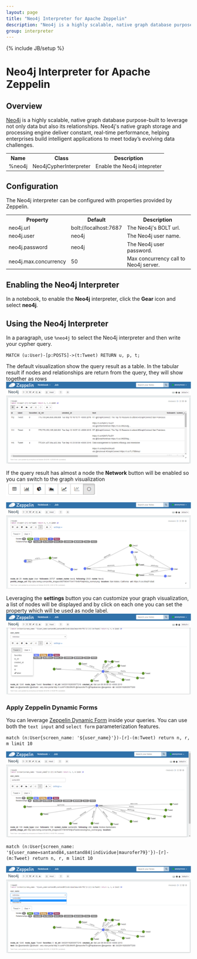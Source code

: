 ```yaml
---
layout: page
title: "Neo4j Interpreter for Apache Zeppelin"
description: "Neo4j is a highly scalable, native graph database purpose-built to leverage not only data but also its relationships."
group: interpreter
---
```

<!--
Licensed under the Apache License, Version 2.0 (the "License");
you may not use this file except in compliance with the License.
You may obtain a copy of the License at

http://www.apache.org/licenses/LICENSE-2.0

Unless required by applicable law or agreed to in writing, software
distributed under the License is distributed on an "AS IS" BASIS,
WITHOUT WARRANTIES OR CONDITIONS OF ANY KIND, either express or implied.
See the License for the specific language governing permissions and
limitations under the License.
-->
{% include JB/setup %}

# Neo4j Interpreter for Apache Zeppelin

<div id="toc"></div>

## Overview
[Neo4j](https://neo4j.com/) is a highly scalable, native graph database purpose-built to leverage not only data but also its relationships.
Neo4j's native graph storage and processing engine deliver constant, real-time performance, helping enterprises build intelligent applications to meet today’s evolving data challenges.

<table class="table-configuration">
  <tr>
    <th>Name</th>
    <th>Class</th>
    <th>Description</th>
  </tr>
  <tr>
    <td>%neo4j</td>
    <td>Neo4jCypherInterpreter</td>
    <td>Enable the Neo4j intepreter</td>
  </tr>
</table>

## Configuration
The Neo4j interpreter can be configured with properties provided by Zeppelin.
<table class="table-configuration">
  <tr>
    <th>Property</th>
    <th>Default</th>
    <th>Description</th>
  </tr>
  <tr>
    <td>neo4j.url</td>
    <td>bolt://localhost:7687</td>
    <td>The Neo4j's BOLT url.</td>
  </tr>
  <tr>
    <td>neo4j.user</td>
    <td>neo4j</td>
    <td>The Neo4j user name.</td>
  </tr>
  <tr>
    <td>neo4j.password</td>
    <td>neo4j</td>
    <td>The Neo4j user password.</td>
  </tr>
  <tr>
    <td>neo4j.max.concurrency</td>
    <td>50</td>
    <td>Max concurrency call to Neo4j server.</td>
  </tr>
</table>

## Enabling the Neo4j Interpreter
In a notebook, to enable the **Neo4j** interpreter, click the **Gear** icon and select **neo4j**.

## Using the Neo4j Interpreter
In a paragraph, use `%neo4j` to select the Neo4j interpreter and then write your cypher query.

```cypher
MATCH (u:User)-[p:POSTS]->(t:Tweet) RETURN u, p, t;
```

The default visualization show the query result as a table. In the tabular result if nodes and relationships are return from the query, they will show together as rows
![Simple cypher query tabular visualization](../assets/themes/zeppelin/img/docs-img/neo4j-tabular-result.png)

If the query result has almost a node the **Network** button will be enabled so you can switch to the graph visualization
![Network button on chart bar](../assets/themes/zeppelin/img/docs-img/zeppelin-switch-chart-network.png)

![Simple cypher query network visualization](../assets/themes/zeppelin/img/docs-img/neo4j-network-result.png)

Leveraging the **settings** button you can customize your graph visualization, a list of nodes will be displayed and by click on each one you can set the property which will be used as node label.
![Simple cypher query network visualization](../assets/themes/zeppelin/img/docs-img/zeppelin-network-display-customization.png)

### Apply Zeppelin Dynamic Forms
You can leverage [Zeppelin Dynamic Form](../manual/dynamicform.html) inside your queries. You can use both the `text input` and `select form` parameterization features.

```cypher
match (n:User{screen_name: '${user_name}'})-[r]-(m:Tweet) return n, r, m limit 10
```
![Example of query with text input](../assets/themes/zeppelin/img/docs-img/neo4j-zeppelin-form-text-input.png)

```cypher
match (n:User{screen_name: '${user_name=santand84,santand84|individue|maurofer79}'})-[r]-(m:Tweet) return n, r, m limit 10
```
![Example of query with select box](../assets/themes/zeppelin/img/docs-img/neo4j-zeppelin-form-select.png)
